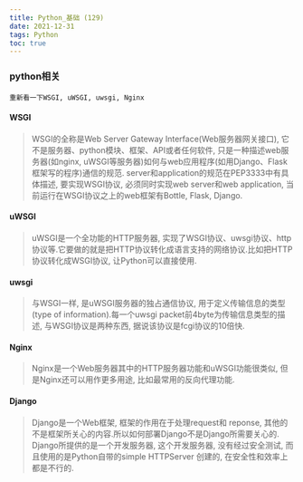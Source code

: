 ```yaml
---
title: Python_基础 (129)
date: 2021-12-31
tags: Python
toc: true
---
```


### python相关
    重新看一下WSGI, uWSGI, uwsgi, Nginx

<!-- more -->

#### WSGI
> WSGI的全称是Web Server Gateway Interface(Web服务器网关接口), 它不是服务器、python模块、框架、API或者任何软件, 只是一种描述web服务器(如nginx, uWSGI等服务器)如何与web应用程序(如用Django、Flask框架写的程序)通信的规范.
server和application的规范在PEP3333中有具体描述, 要实现WSGI协议, 必须同时实现web server和web application, 当前运行在WSGI协议之上的web框架有Bottle, Flask, Django.

#### uWSGI
> uWSGI是一个全功能的HTTP服务器, 实现了WSGI协议、uwsgi协议、http协议等.它要做的就是把HTTP协议转化成语言支持的网络协议.比如把HTTP协议转化成WSGI协议, 让Python可以直接使用.

#### uwsgi
> 与WSGI一样, 是uWSGI服务器的独占通信协议, 用于定义传输信息的类型(type of information).每一个uwsgi packet前4byte为传输信息类型的描述, 与WSGI协议是两种东西, 据说该协议是fcgi协议的10倍快.

#### Nginx
> Nginx是一个Web服务器其中的HTTP服务器功能和uWSGI功能很类似, 但是Nginx还可以用作更多用途, 比如最常用的反向代理功能.

#### Django
> Django是一个Web框架, 框架的作用在于处理request和 reponse, 其他的不是框架所关心的内容.所以如何部署Django不是Django所需要关心的.
Django所提供的是一个开发服务器, 这个开发服务器, 没有经过安全测试, 而且使用的是Python自带的simple HTTPServer 创建的, 在安全性和效率上都是不行的.





